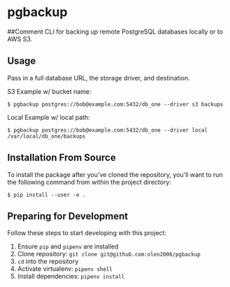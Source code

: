 pgbackup
========
##Comment
CLI for backing up remote PostgreSQL databases locally or to AWS S3.

## Usage

Pass in a full database URL, the storage driver, and destination.

S3 Example w/ bucket name:
```
$ pgbackup postgres://bob@example.com:5432/db_one --driver s3 backups
```
Local Example w/ local path:

```
$ pgbackup postgres://bob@example.com:5432/db_one --driver local /var/local/db_one/backups
```
## Installation From Source

To install the package after you've cloned the repository, you'll want to run the following command from within the project directory:
```
$ pip install --user -e .
```

## Preparing for Development

Follow these steps to start developing with this project:

1. Ensure `pip` and `pipenv` are installed
2. Clone repository: `git clone git@github.com:olen2006/pgbackup`
3. `cd` into the repository
4. Activate virtualenv: `pipenv shell`
5. Install dependencies: `pipenv install`
